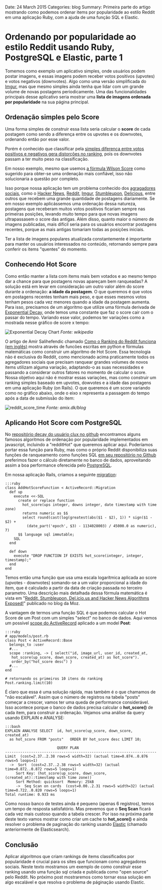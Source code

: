 Date: 24 March 2015
Categories: blog
Summary: Primeira parte do artigo mostrando como podemos ordenar items por popularidade ao estilo Reddit em uma aplicação Ruby, com a ajuda de uma função SQL e Elastic.

# Ordenando por popularidade ao estilo Reddit usando Ruby, PostgreSQL e Elastic, parte 1

Tomemos como exemplo um aplicativo simples, onde usuários podem postar imagens, e essas imagens podem receber votos positivos (upvotes) e votos negativos (downvotes). Algo como uma versão simplificada do [Imgur](http://imgur.com/), mas que mesmo simples ainda tenha que lidar com um grande volume de novas postagens periodicamente. Uma das funcionalidades principais desse aplicativo seria mostrar uma __lista de imagens ordenada por popularidade__ na sua página principal.

## Ordenação simples pelo Score

Uma forma simples de construir essa lista seria calcular o __score__ de cada postagem como sendo a diferença entre os upvotes e os downvotes, ordenando então por esse valor.

Porém é conhecido que classificar pela [simples diferença entre votos positivos e negativos gera distorções no ranking](http://www.evanmiller.org/how-not-to-sort-by-average-rating.html), pois os downvotes passam a ter muito peso na classificação. 

Em nosso exemplo, mesmo que usemos [a fórmula Wilson Score](http://en.wikipedia.org/wiki/Binomial_proportion_confidence_interval#Wilson_score_interval) como sugerido para obter-se uma ordenação mais confiável, isso não solucionaria a questão por completo.

Isso porque nossa aplicação tem um problema conhecido dos [agragadores sociais](http://en.wikipedia.org/wiki/Social_network_aggregation), como o [Hacker News](https://news.ycombinator.com/), [Reddit](http://www.reddit.com/), [Imgur](http://imgur.com), [Stumbleupon](https://www.stumbleupon.com/), [Delicious](https://delicious.com/), entre outros que recebem uma grande quantidade de postagens diariamente. Se em nosso exemplo aplicássemos uma ordenação dessa natureza, postagens que receberam muitos votos positivos ficariam sempre nas primeiras posições, levando muito tempo para que novas imagens ultrapassasem o score das antigas. Além disso, quanto maior o número de imagens publicadas, mais difícil seria para os usuários encontrar postagens recentes, porque as mais antigas tomariam todas as posições iniciais. 

Ter a lista de imagens populares atualizada constantemente é importante para manter os usuários interessados no conteúdo, retornando sempre para conferir os items "quentes" do momento.

## Conhecendo Hot Score

Como então manter a lista com items mais bem votados e ao mesmo tempo dar a chance para que postagens novas apareçam bem ranqueadas? A solução está em levar em consideração um outro valor além do score durante a ordenação: __a idade da postagem__. O que queremos é que votos em postagens recentes tenham mais peso, e que esses mesmos votos tenham pesos cada vez menores quando a idade da postagem aumenta. Para isso, precisamos de um algoritmo que utilize uma fórmula derivada de [Exponential Decay](http://en.wikipedia.org/wiki/Exponential_decay), onde temos uma constante que faz o score cair com o passar do tempo. Variando esse valor, podemos ter variações como a mostrada nesse gráfico de score x tempo:

![Exponential Decay Chart](/attachments/hotscore/exponential-decay.png)
_Fonte: wikipedia_


O artigo de Amir Salihefendic chamado [Como o Ranking do Reddit funciona (em inglês)](http://amix.dk/blog/post/19588) mostra através de funcões escritas em python e fórmulas matemáticas como construir um algoritmo de Hot Score. Essa tecnologia não é exclusiva do Reddit, como mencionado acima praticamente todos os agregadores sociais que precisam ranquear grandes volumes de novos items utilizam alguma variação, adaptando-o as suas necessidades e passando a considerar outros fatores no momento de calcular o score. Nossa objetivo aqui não é mostrar essas variações, mas como construir um ranking simples baseado em upvotes, dowvotes e a idade das postagens em uma aplicação Ruby (on Rails). O que queremos é um score variando como no gráfico abaixo, onde o eixo x representa a passagem do tempo após a data de submissão do item:

![reddit_score_time](/attachments/hotscore/reddit_score_time.png)
_Fonte: amix.dk/blog_


## Aplicando Hot Score com PostgreSQL

No [repositório decay do usuário clux no github](https://github.com/clux/decay) encontramos alguns famosos algoritmos de ordenação por popularidade implementados em javascript, incluindo a "redditHot" que queremos aplicar aqui. Poderíamos portar essa função para Ruby, mas como o próprio Reddit disponibiliza suas funções de ranqueamento como funções SQL [em seu repositório no Github](https://github.com/reddit/reddit/blob/master/sql/functions.sql) preferimos fazer o cálculo diretamente no banco de dados, aproveitando assim a boa performance oferecida pelo [PostgreSQL](http://www.postgresql.org/).

Em nossa aplicação Rails, criamos a seguinte [migration](http://guides.rubyonrails.org/active_record_migrations.html):

    :::ruby
    class AddHotScoreFunction < ActiveRecord::Migration
      def up
        execute <<-SQL
          create or replace function
            hot_score(ups integer, downs integer, date timestamp with time zone)
            returns numeric as $$
            select round(cast(log(greatest(abs($1 - $2), 1)) * sign($1 - $2) +
              (date_part('epoch', $3) - 1134028003) / 45000.0 as numeric), 7)
          $$ language sql immutable;
        SQL
      end

      def down
        execute "DROP FUNCTION IF EXISTS hot_score(integer, integer, timestamp);"
      end
    end

Temos então uma função que usa uma escala logarítmica aplicada ao score (upvotes - downvotes) somando-se a um valor proporcional a idade do item, que é calculado a partir da data de criação passada no terceiro parametro. Uma descrição mais detalhada dessa fórmula matemática é vista em "[Reddit, Stumbleupon, Del.icio.us and Hacker News Algorithms Exposed!](http://moz.com/blog/reddit-stumbleupon-delicious-and-hacker-news-algorithms-exposed)" publicado no blog da Moz.

A vantagem de termos uma função SQL é que podemos calcular o Hot Score de um Post com um simples "select" no banco de dados. Aqui vemos um possível [scope do ActiveRecord](http://guides.rubyonrails.org/active_record_querying.html#scopes) aplicado a um model __Post__:

    :::ruby
    # app/models/post.rb
    class Post < ActiveRecord::Base
      belongs_to :user
      #...
      scope :ranking, -> { select("id, image_url, user_id, created_at,
       hot_score(up_score, down_score, created_at) as hot_score").
       order_by("hot_score desc") }
      #...
    end

    # retornando os primeiros 10 itens do ranking
    Post.ranking.limit(10)


É claro que essa é uma solução rápida, mas também é o que chamamos de "não escalável". Assim que o número de registros na tabela "posts" começar a crescer, vamos ter uma queda de performance considerável. Isso acontece porque o banco de dados precisa calcular o __hot_score()__ de cada item, para construir a ordenação. Vejamos uma análise da query usando EXPLAIN e ANALYSE:

    :::bash
    EXPLAIN ANALYSE SELECT  id, hot_score(up_score, down_score, created_at) 
      as hot_score FROM "posts"   ORDER BY hot_score desc LIMIT 10;

                            QUERY PLAN
    ----------------------------------------------------------------------
    Limit  (cost=2.37..2.38 rows=5 width=32) (actual time=0.874..0.876 rows=5 loops=1)
      ->  Sort  (cost=2.37..2.38 rows=5 width=32) (actual time=0.872..0.872 rows=5 loops=1)
         Sort Key: (hot_score(up_score, down_score, (created_at)::timestamp with time zone))
         Sort Method: quicksort  Memory: 25kB
         ->  Seq Scan on cards  (cost=0.00..2.31 rows=5 width=32) (actual time=0.722..0.820 rows=5 loops=1)
    Total runtime: 0.933 ms


Como nosso banco de testes ainda é pequeno (apenas 6 registros), temos um tempo de resposta satisfatório. Mas prevemos que o __Seq Scan__ ficará cada vez mais custoso quando a tabela crescer. Por isso na próxima parte deste texto vamos mostrar como criar um cache to __hot_score()__ e ainda resolver o problema de paginação do ranking usando [Elastic](http://www.elastic.co/) (chamado anteriormente de Elasticsearch).

## Conclusão

Aplicar algoritmos que criam rankings de items classificados por popularidade é crucial para os sites que funcionam como agregadores sociais. Neste texto mostramos um exemplo de como construir esse ranking usando uma função sql criada e publicada como "open source" pelo Reddit. No próximo post mostraremos como tornar essa solução em algo escalável e que resolva o problema de páginação usando Elastic.